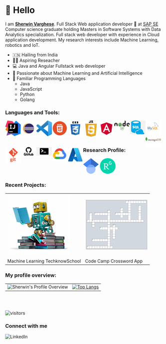 <div>
<h1>👋 Hello </h1>

<div>
 <p>
   I am <a href="https://github.com/SherwinVarghese"><b>Sherwin Varghese</b></a>. Full Stack Web application developer 💼 at <a href="https://www.sap.com/">SAP SE</a>
   Computer science graduate holding Masters in Software Systems with Data Analytics specialization. Full stack web developer with experience in Cloud application development. My research interests include Machine Learning, robotics and IoT.


- 🇮🇳 Hailing from India
- 👨‍🎓 Aspiring Reseacher
- 💻 Java and Angular Fullstack web developer
- 🤖 Passionate about Machine Learning and Artificial Intelligence
- 🚀 Familiar Programming Languages
    - Java 
    - JavaScript
    - Python 
    - Golang

</h4>
</div>

### Languages and Tools:
<code><img align="left" alt="IntelliJ Idea" width="50px" src="https://raw.githubusercontent.com/SherwinVarghese/sherwinvarghese/images/logos/intellij-idea.png" /></code>
<code><img align="left" alt="Eclipse" width="50px" src="https://raw.githubusercontent.com/SherwinVarghese/sherwinvarghese/images/logos/eclipse.png" /></code>
<code><img align="left" alt="Visual Studio Code" width="50px" src="https://raw.githubusercontent.com/SherwinVarghese/sherwinvarghese/images/logos/visual-studio-code.png" /></code>
<code><img align="left" alt="HTML5" width="50px" src="https://raw.githubusercontent.com/SherwinVarghese/sherwinvarghese/images/logos/html5.png" /></code>
<code><img align="left" alt="CSS3" width="50px" src="https://raw.githubusercontent.com/SherwinVarghese/sherwinvarghese/images/logos/css3.png" /></code>
<code><img align="left" alt="JavaScript" width="50px" src="https://raw.githubusercontent.com/SherwinVarghese/sherwinvarghese/images/logos/javascript.png" /></code>
<code><img align="left" alt="Angular" width="50px" src="https://raw.githubusercontent.com/SherwinVarghese/sherwinvarghese/images/logos/angular.png" /></code>
<code><img align="left" alt="Node.js" width="50px" src="https://raw.githubusercontent.com/SherwinVarghese/sherwinvarghese/images/logos/nodejs.png" /></code>
<code><img align="left" alt="SQL" width="50px" src="https://raw.githubusercontent.com/SherwinVarghese/sherwinvarghese/images/logos/sql.png" /></code>
<code><img align="left" alt="MySQL" width="50px" src="https://raw.githubusercontent.com/SherwinVarghese/sherwinvarghese/images/logos/mysql.png" /></code>
<code><img align="left" alt="MongoDB" width="50px" src="https://raw.githubusercontent.com/SherwinVarghese/sherwinvarghese/images/logos/mongodb.png" /></code>
<code><img align="left" alt="Git" width="50px" src="https://raw.githubusercontent.com/SherwinVarghese/sherwinvarghese/images/logos/git.png" /></code>
<code><img align="left" alt="GitHub" width="50px" src="https://raw.githubusercontent.com/SherwinVarghese/sherwinvarghese/images/logos/github.png" /></code>
<code><img align="left" alt="Terminal" width="50px" src="https://raw.githubusercontent.com/SherwinVarghese/sherwinvarghese/images/logos/terminal.png" /></code>
<code><img align="left" alt="GCP" width="50px" src="https://raw.githubusercontent.com/SherwinVarghese/sherwinvarghese/images/logos/gcp.png" /></code>
<code><img align="left" alt="Azure" width="50px" src="https://raw.githubusercontent.com/SherwinVarghese/sherwinvarghese/images/logos/azure.png" /></code>

### Research Profile:
<p>
<a href="https://scholar.google.com/citations?user=wNfeINQAAAAJ&hl=en"><img width="50" src="https://raw.githubusercontent.com/SherwinVarghese/sherwinvarghese/images/logos/google-scholar.png" alt="Google Scholar" border="0"></a> 
<a href="https://www.researchgate.net/profile/Sherwin-Varghese"><img width="50" src="https://raw.githubusercontent.com/SherwinVarghese/sherwinvarghese/images/logos/research-gate.png" alt="Research Gate" border="0"></a>
</p>

### Recent Projects:
<p>
<table border="0">
<tr>
<td>
<a href="https://github.com/SherwinVarghese/Machine-Learning-TechknowSchool"><img width="200" src="https://raw.githubusercontent.com/SherwinVarghese/Machine-Learning-TechknowSchool/master/Images/machine_learning.jpg" alt="Machine Learning TechknowSchool" border="0"></a>
</td>
<td>
<a href="https://github.com/SherwinVarghese/CodeCamp"><img width="200"  src="https://raw.githubusercontent.com/SherwinVarghese/CodeCamp/main/public/cw-img.png" alt="Code Camp Crossword App"></a>
</td>
</tr>
<tr>
<td>
Machine Learning TechknowSchool 
</td>
<td>
Code Camp Crossword App 
</td>
</tr>
</table>
</p>



<div><h3>My profile overview: </h3></div>

| | |
| :--: | :--: |
| ![Sherwin's Profile Overview](https://github-readme-stats.vercel.app/api?username=SherwinVarghese&theme=algolia&show_icons=true) | [![Top Langs](https://github-readme-stats.vercel.app/api/top-langs/?username=SherwinVarghese&theme=algolia&layout=compact)](https://github.com/SherwinVarghese/) |

<br />
<br />

![visitors](https://visitor-badge.laobi.icu/badge?page_id=SherwinVarghese)

### Connect with me
[<img align="left" alt="LinkedIn" width="200" src="https://github.com/melanieshi0120/melanieshi0120/blob/master/linkedin.ico" />](https://in.linkedin.com/in/sherwin-varghese)

</div>